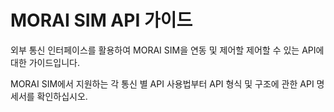 # MORAI SIM API 가이드

외부 통신 인터페이스를 활용하여 MORAI SIM을 연동 및 제어할 제어할 수 있는 API에 대한 가이드입니다.  <br>

MORAI SIM에서 지원하는 각 통신 별 API 사용법부터 API 형식 및 구조에 관한 API 명세서를 확인하십시오.
